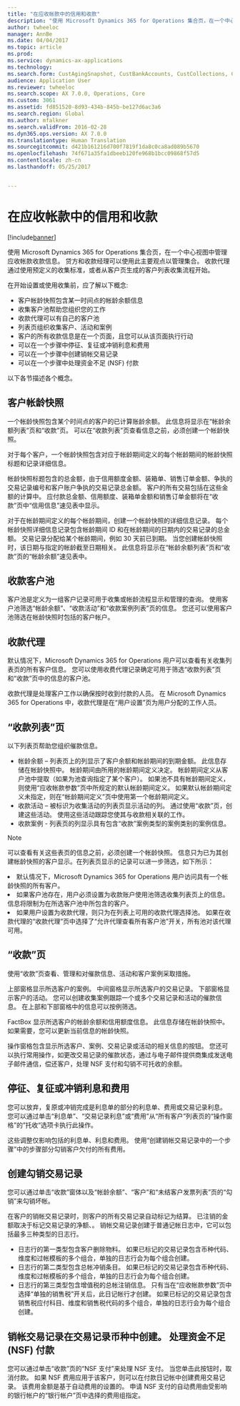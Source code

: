 ```yaml
---
title: "在应收帐款中的信用和收款"
description: "使用 Microsoft Dynamics 365 for Operations 集合页，在一个中心视图中管理应收帐款收款信息。 贷方和收款经理可以使用此主要观点以管理集合。 收款代理通过使用预定义的收集标准，或者从客户页生成的客户列表收集流程开始。"
author: twheeloc
manager: AnnBe
ms.date: 04/04/2017
ms.topic: article
ms.prod: 
ms.service: dynamics-ax-applications
ms.technology: 
ms.search.form: CustAgingSnapshot, CustBankAccounts, CustCollections, CustCollectionsActivitiesListPage, CustCollectionsAgent, CustCollectionsCaseListPage, CustCollectionsPool, CustCollectionsPoolsListPage, CustTable
audience: Application User
ms.reviewer: twheeloc
ms.search.scope: AX 7.0.0, Operations, Core
ms.custom: 3061
ms.assetid: fd851520-8d93-434b-845b-be127d6ac3a6
ms.search.region: Global
ms.author: mfalkner
ms.search.validFrom: 2016-02-28
ms.dyn365.ops.version: AX 7.0.0
ms.translationtype: Human Translation
ms.sourcegitcommit: d421b161216d700f7819f1da8c0ca8ad089b5670
ms.openlocfilehash: 74f671a35fa1dbeeb120fe968b1bcc09868f57d5
ms.contentlocale: zh-cn
ms.lasthandoff: 05/25/2017


---
```


# <a name="credit-and-collections-in-accounts-receivable"></a>在应收帐款中的信用和收款

[!include[banner](../includes/banner.md)]


使用 Microsoft Dynamics 365 for Operations 集合页，在一个中心视图中管理应收帐款收款信息。 贷方和收款经理可以使用此主要观点以管理集合。 收款代理通过使用预定义的收集标准，或者从客户页生成的客户列表收集流程开始。

在开始设置或使用收集前，应了解以下概念:
-   客户帐龄快照包含某一时间点的帐龄余额信息
-   收集客户池帮助您组织您的工作
-   收款代理可以有自己的客户池
-   列表页组织收集客户、活动和案例
-   客户的所有收款信息是在一个页面，且您可以从该页面执行行动
-   可以在一个步骤中停征、复征或冲销利息和费用
-   可以在一个步骤中创建销帐交易记录
-   可以在一个步骤中处理资金不足 (NSF) 付款

以下各节描述各个概念。

## <a name="customer-aging-snapshots"></a>客户帐龄快照
一个帐龄快照包含某个时间点的客户的已计算账龄余额。 此信息将显示在“帐龄余额列表”页和“收款”页。 可以在“收款列表”页查看信息之前，必须创建一个帐龄快照。 

对于每个客户，一个帐龄快照包含对应于帐龄期间定义的每个帐龄期间的帐龄快照标题和记录详细信息。 

帐龄快照标题包含的总金额，由于信用额度金额、装箱单、销售订单金额、争执的交易记录编号和客户账户争执的交易记录总金额。 客户的所有交易包括在这些金额的计算中。 应付款总金额、信用额度、装箱单金额和销售订单金额将在“收款”页中“信用信息”速见表中显示。 

对于在帐龄期间定义的每个帐龄期间，创建一个帐龄快照的详细信息记录。 每个帐龄快照详细信息记录包含帐龄期间 ID 和在帐龄期间的日期内的交易记录的总金额。 交易记录分配给某个帐龄期间，例如 30 天前已到期。 当您创建帐龄快照时，该日期与指定的帐龄截至日期相关。 此信息将显示在“帐龄余额列表”页和“收款”页的“帐龄余额”速见表中。

## <a name="collections-customer-pools"></a>收款客户池
客户池是定义为一组客户记录可用于收集或帐龄流程显示和管理的查询。 使用客户池筛选“帐龄余额”、“收款活动”和“收款案例列表”页的信息。 您还可以使用客户池筛选在帐龄快照时包括的客户帐户。

## <a name="collections-agents"></a>收款代理
默认情况下，Microsoft Dynamics 365 for Operations 用户可以查看有关收集列表页的所有客户信息。 您可以使用收费代理记录确定可用于筛选“收款列表”页和“收款”页中的信息的客户池。 

收款代理是处理客户工作以确保按时收到付款的人员。 在 Microsoft Dynamics 365 for Operations 中，收款代理是在“用户设置”页为用户分配的工作人员。

## <a name="collections-list-pages"></a>“收款列表”页
以下列表页帮助您组织催款信息。
-   帐龄余额 – 列表页上的列显示了客户余额和帐龄期间的到期金额。 此信息存储在帐龄快照中。 帐龄期间由所用的帐龄期间定义决定。 帐龄期间定义从客户池中提取（如果为池查询指定了某个客户）。 如果池不具有帐龄期间定义，则使用“应收帐款参数”页中所规定的默认帐龄期间定义。 如果默认帐龄期间定义未指定，则在“帐龄期间定义”页中使用第一个帐龄期间定义。
-   收款活动 – 被标识为收集活动的列表页显示活动的列。 通过使用“收款”页，创建这些活动。 使用这些活动跟踪您使其与收款相关联的工作。
-   收款案例 - 列表页的列显示具有包含“收款”案例类型的案例类别的案例信息。

> [!NOTE]
> 可以查看有关这些表页的信息之前，必须创建一个帐龄快照。 信息只为已为其创建帐龄快照的客户显示。在列表页显示的记录可以进一步筛选，如下所示：
<li>默认情况下，Microsoft Dynamics 365 for Operations 用户访问具有一个帐龄快照的所有客户。</li>
<li>如果客户池存在，用户必须设置为收款账户使用池筛选收集列表页上的信息。 信息将限制为在所选客户池中所包含的客户。</li>
<li>如果用户设置为收款代理，则只为在列表上可用的收款代理选择池。 如果在收款代理的“收款代理”页中选择了“允许代理查看所有客户池”开关，所有池对该代理可用。</li>


## <a name="collections-page"></a>“收款”页
使用“收款”页查看、管理和对催款信息、活动和客户案例采取措施。 

上部窗格显示所选客户的案例。 中间窗格显示所选客户的交易记录。 下部窗格显示客户的活动。 您可以创建收集案例跟踪一个或多个交易记录和活动的催款信息。 在上部和下部窗格中的信息可以按例筛选。 

FactBox 显示所选客户的帐龄余额和信用额度信息。 此信息存储在帐龄快照中。 如果需要，您可以更新当前信息的帐龄快照。 

操作窗格包含显示所选客户、案例、交易记录或活动的相关信息的按钮。 您还可以执行常用操作，如更改交易记录的催款状态，通过与电子邮件提供商集成发送电子邮件通信，偿还客户，处理 NSF 支付和勾销不可托收的余额。

## <a name="waive-reinstate-or-reverse-interest-and-fees"></a>停征、复征或冲销利息和费用
您可以放弃，复原或冲销完成是利息单的部分的利息单、费用或交易记录利息。 您可以通过单击“利息单”、“交易记录利息”或“费用”从“所有客户”列表页的“操作窗格”的”托收“选项卡执行此操作。 

这些调整仅影响包括的利息单、利息和费用。 使用“创建销帐交易记录中的一个步骤”中的步骤部分勾销客户欠付的所有费用。

## <a name="create-writeoff-transactions"></a>创建勾销交易记录
您可以通过单击“收款”窗体以及“帐龄余额”、“客户”和“未结客户发票列表”页的“勾销”来勾销坏帐。 

在客户的销帐交易记录时，则客户的所有交易记录自动标记为结算。 已注销的金额取决于标记交易记录的净额、。 销帐交易记录创建于普通记帐日志中，它可以包括最多三种类型的日志行。

-   日志行的第一类型包含客户删除物料。 如果已标记的交易记录包含币种代码、维度和过帐模板的多个组合，单独的日志行会为每个组合创建。
-   日志行的第二类型包含总帐冲销条目。 如果已标记的交易记录包含币种代码、维度和过帐模板的多个组合，单独的日志行会为每个组合创建。
-   日志行的第三类型包含增值税的总帐注销信息。 只有当在“应收帐款参数”页中选择“单独的销售税”开关后，此日记帐行才创建。 如果已标记的交易记录包含销售税应付科目、维度和销售税代码的多个组合，单独的日志行会为每个组合创建。

销帐交易记录在交易记录币种中创建。
处理资金不足 (NSF) 付款 
--------------------------------------------

您可以通过单击“收款”页的“NSF 支付”来处理 NSF 支付。 当您单击此按钮时，取消付款。 如果 NSF 费用应用于该客户，则可以在付款日记帐中创建费用交易记录。 该费用金额是基于自动费用的设置的。 申请 NSF 支付的自动费用由受影响的银行帐户的“银行帐户”页中选择的费用组指定。






